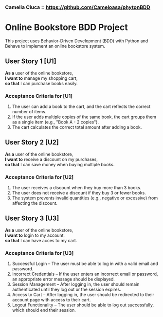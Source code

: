 ### Camelia Ciuca = https://github.com/Cameloasa/phytonBDD

# Online Bookstore BDD Project

This project uses Behavior-Driven Development (BDD) with Python and Behave to implement an online bookstore system.

## User Story 1 [U1]
**As a** user of the online bookstore,  
**I want to** manage my shopping cart,  
**so that** I can purchase books easily.

### Acceptance Criteria for [U1]
1. The user can add a book to the cart, and the cart reflects the correct number of items.
2. If the user adds multiple copies of the same book, the cart groups them as a single item (e.g., "Book A - 2 copies").
3. The cart calculates the correct total amount after adding a book.

## User Story 2 [U2]
**As a** user of the online bookstore,  
**I want to** receive a discount on my purchases,  
**so that** I can save money when buying multiple books.

### Acceptance Criteria for [U2]
1. The user receives a discount when they buy more than 3 books.
2. The user does not receive a discount if they buy 3 or fewer books.
3. The system prevents invalid quantities (e.g., negative or excessive) from affecting the discount.

## User Story 3 [U3]
**As a** user of the online bookstore,  
**I want to** login to my account,  
**so that** I can have acces to my cart.

### Acceptance Criteria for [U3]
1. Successful Login – The user must be able to log in with a valid email and password.
2. Incorrect Credentials – If the user enters an incorrect email or password, an appropriate error message should be displayed.
3. Session Management – After logging in, the user should remain authenticated until they log out or the session expires.
4. Access to Cart – After logging in, the user should be redirected to their account page with access to their cart.
5. Logout Functionality – The user should be able to log out successfully, which should end their session.

